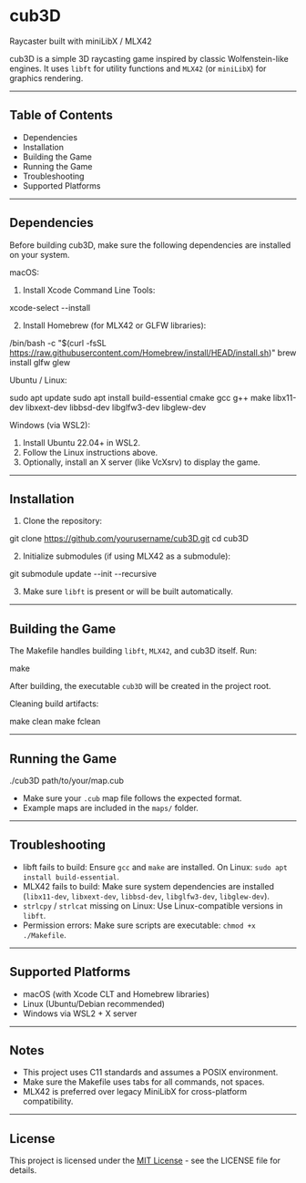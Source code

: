 # cub3D
Raycaster built with miniLibX / MLX42

cub3D is a simple 3D raycasting game inspired by classic Wolfenstein-like engines. It uses `libft` for utility functions and `MLX42` (or `miniLibX`) for graphics rendering.

---

## Table of Contents

- Dependencies
- Installation
- Building the Game
- Running the Game
- Troubleshooting
- Supported Platforms

---

## Dependencies

Before building cub3D, make sure the following dependencies are installed on your system.

macOS:

1. Install Xcode Command Line Tools:

xcode-select --install

2. Install Homebrew (for MLX42 or GLFW libraries):

/bin/bash -c "$(curl -fsSL https://raw.githubusercontent.com/Homebrew/install/HEAD/install.sh)"
brew install glfw glew

Ubuntu / Linux:

sudo apt update
sudo apt install build-essential cmake gcc g++ make libx11-dev libxext-dev libbsd-dev libglfw3-dev libglew-dev

Windows (via WSL2):

1. Install Ubuntu 22.04+ in WSL2.
2. Follow the Linux instructions above.
3. Optionally, install an X server (like VcXsrv) to display the game.

---

## Installation

1. Clone the repository:

git clone https://github.com/yourusername/cub3D.git
cd cub3D

2. Initialize submodules (if using MLX42 as a submodule):

git submodule update --init --recursive

3. Make sure `libft` is present or will be built automatically.

---

## Building the Game

The Makefile handles building `libft`, `MLX42`, and cub3D itself. Run:

make

After building, the executable `cub3D` will be created in the project root.

Cleaning build artifacts:

make clean
make fclean

---

## Running the Game

./cub3D path/to/your/map.cub

- Make sure your `.cub` map file follows the expected format.  
- Example maps are included in the `maps/` folder.

---

## Troubleshooting

- libft fails to build: Ensure `gcc` and `make` are installed. On Linux: `sudo apt install build-essential`.
- MLX42 fails to build: Make sure system dependencies are installed (`libx11-dev`, `libxext-dev`, `libbsd-dev`, `libglfw3-dev`, `libglew-dev`).
- `strlcpy` / `strlcat` missing on Linux: Use Linux-compatible versions in `libft`.
- Permission errors: Make sure scripts are executable: `chmod +x ./Makefile`.

---

## Supported Platforms

- macOS (with Xcode CLT and Homebrew libraries)  
- Linux (Ubuntu/Debian recommended)  
- Windows via WSL2 + X server

---

## Notes

- This project uses C11 standards and assumes a POSIX environment.  
- Make sure the Makefile uses tabs for all commands, not spaces.  
- MLX42 is preferred over legacy MiniLibX for cross-platform compatibility.

---

## License

This project is licensed under the [MIT License](LICENSE.txt) - see the LICENSE file for details.
